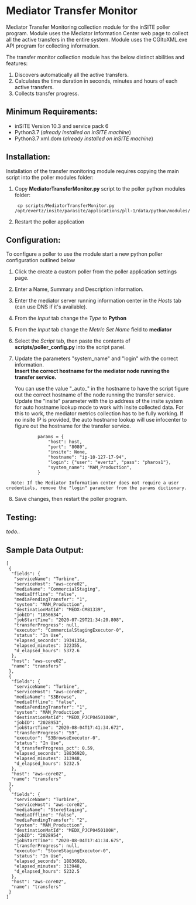 # Mediator Transfer Monitor

Mediator Transfer Monitoring collection module for the inSITE poller program. Module uses the Mediator Information Center web page to collect all the active transfers in the entire system.  Module uses the CGItoXML.exe API program for collecting information.

The transfer monitor collection module has the below distinct abilities and features:

1. Discovers automatically all the active transfers.
2. Calculates the time duration in seconds, minutes and hours of each active transfers.
3. Collects transfer progress.

## Minimum Requirements:

- inSITE Version 10.3 and service pack 6
- Python3.7 (_already installed on inSITE machine_)
- Python3.7 xml.dom (_already installed on inSITE machine_)

## Installation:

Installation of the transfer monitoring module requires copying the main script into the poller modules folder:

1. Copy __MediatorTransferMonitor.py__ script to the poller python modules folder:

   ```
    cp scripts/MediatorTransferMonitor.py /opt/evertz/insite/parasite/applications/pll-1/data/python/modules/
   ```
2. Restart the poller application

## Configuration:

To configure a poller to use the module start a new python poller configuration outlined below

1. Click the create a custom poller from the poller application settings page.
2. Enter a Name, Summary and Description information.
3. Enter the mediator server running information center in the _Hosts_ tab (can use DNS if it's available).
4. From the _Input_ tab change the _Type_ to __Python__
5. From the _Input_ tab change the _Metric Set Name_ field to __mediator__
6. Select the _Script_ tab, then paste the contents of __scripts/poller_config.py__ into the script panel.
7. Update the parameters "system_name" and "login" with the correct information.  
   __Insert the correct hostname for the mediator node running the transfer service.__

   You can use the value "\_auto\_" in the hostname to have the script figure out the correct hostname of the node running the transfer service.  Update the "insite" parameter with the ip address of the insite system for auto hostname lookup mode to work with insite collected data. For this to work, the mediator metrics collection has to be fully working. If no insite IP is provided, the auto hostname lookup will use infocenter to figure out the hostname for the transfer service. 

```
            params = {
                "host": host,
                "port": "8080",
                "insite": None,
                "hostname": "ip-10-127-17-94",
                "login": {"user": "evertz", "pass": "pharos1"},
                "system_name": "MAM_Production",
            }
```

      Note: If the Mediator Information center does not require a user credentials, remove the "login" parameter from the params dictionary.

8. Save changes, then restart the poller program.

## Testing:
_todo.._

## Sample Data Output:

```
[
 {
  "fields": {
   "serviceName": "Turbine",
   "serviceHost": "aws-core02",
   "mediaName": "CommercialStaging",
   "mediaOffline": "false",
   "mediaPendingTransfer": "1",
   "system": "MAM_Production",
   "destinationMatId": "MEDX-CM81339",
   "jobID": "1856634",
   "jobStartTime": "2020-07-29T21:34:20.808",
   "transferProgress": null,
   "executor": "CommercialStagingExecutor-0",
   "status": "In Use",
   "elapsed_seconds": 19341354,
   "elapsed_minutes": 322355,
   "d_elapsed_hours": 5372.6
  },
  "host": "aws-core02",
  "name": "transfers"
 },
 {
  "fields": {
   "serviceName": "Turbine",
   "serviceHost": "aws-core02",
   "mediaName": "S3Browse",
   "mediaOffline": "false",
   "mediaPendingTransfer": "1",
   "system": "MAM_Production",
   "destinationMatId": "MEDX_PJCP0450100H",
   "jobID": "2028953",
   "jobStartTime": "2020-08-04T17:41:34.672",
   "transferProgress": "59",
   "executor": "S3BrowseExecutor-0",
   "status": "In Use",
   "d_transferProgress_pct": 0.59,
   "elapsed_seconds": 18836920,
   "elapsed_minutes": 313948,
   "d_elapsed_hours": 5232.5
  },
  "host": "aws-core02",
  "name": "transfers"
 },
 {
  "fields": {
   "serviceName": "Turbine",
   "serviceHost": "aws-core02",
   "mediaName": "StoreStaging",
   "mediaOffline": "false",
   "mediaPendingTransfer": "2",
   "system": "MAM_Production",
   "destinationMatId": "MEDX_PJCP0450100H",
   "jobID": "2028954",
   "jobStartTime": "2020-08-04T17:41:34.675",
   "transferProgress": null,
   "executor": "StoreStagingExecutor-0",
   "status": "In Use",
   "elapsed_seconds": 18836920,
   "elapsed_minutes": 313948,
   "d_elapsed_hours": 5232.5
  },
  "host": "aws-core02",
  "name": "transfers"
 }
]
```